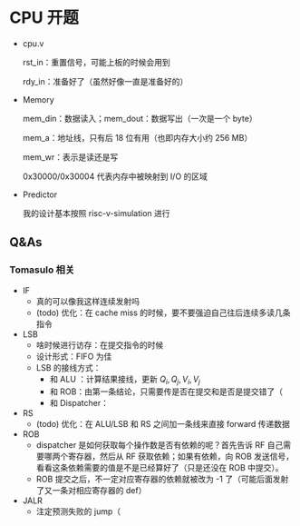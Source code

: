 # CPU 开题

- cpu.v

  rst_in：重置信号，可能上板的时候会用到

  rdy_in：准备好了（虽然好像一直是准备好的）

- Memory

  mem_din：数据读入；mem_dout：数据写出（一次是一个 byte）

  mem_a：地址线，只有后 18 位有用（也即内存大小约 256 MB）

  mem_wr：表示是读还是写

  0x30000/0x30004 代表内存中被映射到 I/O 的区域

- Predictor

  我的设计基本按照 risc-v-simulation 进行

## Q&As

### Tomasulo 相关

- IF
  - 真的可以像我这样连续发射吗
  - (todo) 优化：在 cache miss 的时候，要不要强迫自己往后连续多读几条指令
- LSB
  - 啥时候进行访存：在提交指令的时候
  - 设计形式：FIFO 为佳
  - LSB 的接线方式：
    - 和 ALU ：计算结果接线，更新 $Q_i, Q_j,V_i,V_j$
    - 和 ROB：由第一条结论，只需要传是否在提交和是否是提交错了（
    - 和 Dispatcher：
- RS
  - (todo) 优化：在 ALU/LSB 和 RS 之间加一条线来直接 forward 传递数据
- ROB
  -  dispatcher 是如何获取每个操作数是否有依赖的呢？首先告诉 RF 自己需要哪两个寄存器，然后从 RF 获取依赖；如果有依赖，向 ROB 发送信号，看看这条依赖需要的值是不是已经算好了（只是还没在 ROB 中提交）。
  - ROB 提交之后，不一定对应寄存器的依赖就被改为 -1 了（可能后面发射了又一条对相应寄存器的 def）
- JALR
  - 注定预测失败的 jump（